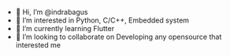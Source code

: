 - 👋 Hi, I’m @indrabagus
- 👀 I’m interested in Python, C/C++, Embedded system
- 🌱 I’m currently learning Flutter 
- 💞️ I’m looking to collaborate on Developing any opensource that interested me
<!---
indrabagus/indrabagus is a ✨ special ✨ repository because its `README.md` (this file) appears on your GitHub profile.
You can click the Preview link to take a look at your changes.
--->
